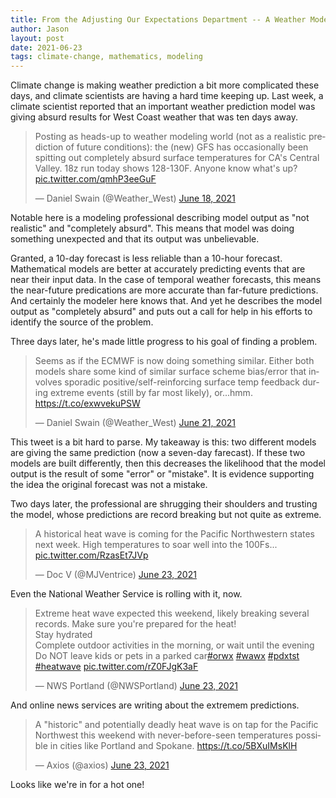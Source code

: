 ```yaml
---
title: From the Adjusting Our Expectations Department -- A Weather Model Incident
author: Jason
layout: post
date: 2021-06-23
tags: climate-change, mathematics, modeling
---
```


Climate change is making weather prediction a bit more complicated these days, and climate scientists are having a hard time keeping up.  Last week, a climate scientist reported that an important weather prediction model was giving absurd results for West Coast weather that was ten days away.

<!-- 6/18, report of 'absurd' predicted temps 10 days out -->

<blockquote class="twitter-tweet"><p lang="en" dir="ltr">Posting as heads-up to weather modeling world (not as a realistic prediction of future conditions): the (new) GFS has occasionally been spitting out completely absurd surface temperatures for CA&#39;s Central Valley. 18z run today shows 128-130F. Anyone know what&#39;s up? <a href="https://t.co/qmhP3eeGuF">pic.twitter.com/qmhP3eeGuF</a></p>&mdash; Daniel Swain (@Weather_West) <a href="https://twitter.com/Weather_West/status/1406022372109418497?ref_src=twsrc%5Etfw">June 18, 2021</a></blockquote> <script async src="https://platform.twitter.com/widgets.js" charset="utf-8"></script>

Notable here is a modeling professional describing model output as "not realistic" and "completely absurd".  This means that model was doing something unexpected and that its output was unbelievable.

Granted, a 10-day forecast is less reliable than a 10-hour forecast.  Mathematical models are better at accurately predicting events that are near their input data.  In the case of temporal weather forecasts, this means the near-future predications are more accurate than far-future predictions.  And certainly the modeler here knows that.  And yet he describes the model output as "completely absurd" and puts out a call for help in his efforts to identify the source of the problem.

Three days later, he's made little progress to his goal of finding a problem.

<!-- 3 days later, other models are doing it, too -->

<blockquote class="twitter-tweet"><p lang="en" dir="ltr">Seems as if the ECMWF is now doing something similar. Either both models share some kind of similar surface scheme bias/error that involves sporadic positive/self-reinforcing surface temp feedback during extreme events (still by far most likely), or...hmm. <a href="https://t.co/exwvekuPSW">https://t.co/exwvekuPSW</a></p>&mdash; Daniel Swain (@Weather_West) <a href="https://twitter.com/Weather_West/status/1406981617747324929?ref_src=twsrc%5Etfw">June 21, 2021</a></blockquote> <script async src="https://platform.twitter.com/widgets.js" charset="utf-8"></script>

This tweet is a bit hard to parse.  My takeaway is this:  two different models are giving the same prediction (now a seven-day farecast).  If these two models are built differently, then this decreases the likelihood that the model output is the result of some "error" or "mistake".  It is evidence supporting the idea the original forecast was not a mistake.

Two days later, the professional are shrugging their shoulders and trusting the model, whose predictions are record breaking but not quite as extreme.

<!-- post on 6/23 treating model predictions and legit -->

<blockquote class="twitter-tweet"><p lang="en" dir="ltr">A historical heat wave is coming for the Pacific Northwestern states next week. High temperatures to soar well into the 100Fs... <a href="https://t.co/RzasEt7JVp">pic.twitter.com/RzasEt7JVp</a></p>&mdash; Doc V (@MJVentrice) <a href="https://twitter.com/MJVentrice/status/1407732548847996929?ref_src=twsrc%5Etfw">June 23, 2021</a></blockquote> <script async src="https://platform.twitter.com/widgets.js" charset="utf-8"></script>

Even the National Weather Service is rolling with it, now.

<!-- national weather service -->
<blockquote class="twitter-tweet"><p lang="en" dir="ltr">Extreme heat wave expected this weekend, likely breaking several records. Make sure you&#39;re prepared for the heat!<br>Stay hydrated<br>Complete outdoor activities in the morning, or wait until the evening<br>Do NOT leave kids or pets in a parked car<a href="https://twitter.com/hashtag/orwx?src=hash&amp;ref_src=twsrc%5Etfw">#orwx</a> <a href="https://twitter.com/hashtag/wawx?src=hash&amp;ref_src=twsrc%5Etfw">#wawx</a> <a href="https://twitter.com/hashtag/pdxtst?src=hash&amp;ref_src=twsrc%5Etfw">#pdxtst</a> <a href="https://twitter.com/hashtag/heatwave?src=hash&amp;ref_src=twsrc%5Etfw">#heatwave</a> <a href="https://t.co/rZ0FJgK3aF">pic.twitter.com/rZ0FJgK3aF</a></p>&mdash; NWS Portland (@NWSPortland) <a href="https://twitter.com/NWSPortland/status/1407741475220201472?ref_src=twsrc%5Etfw">June 23, 2021</a></blockquote> <script async src="https://platform.twitter.com/widgets.js" charset="utf-8"></script>

And online news services are writing about the extremem predictions.

<!-- an Axios story based on the predictions -->

<blockquote class="twitter-tweet"><p lang="en" dir="ltr">A &quot;historic&quot; and potentially deadly heat wave is on tap for the Pacific Northwest this weekend with never-before-seen temperatures possible in cities like Portland and Spokane. <a href="https://t.co/5BXuIMsKlH">https://t.co/5BXuIMsKlH</a></p>&mdash; Axios (@axios) <a href="https://twitter.com/axios/status/1407733787748974592?ref_src=twsrc%5Etfw">June 23, 2021</a></blockquote> <script async src="https://platform.twitter.com/widgets.js" charset="utf-8"></script>

Looks like we're in for a hot one!

<!--
SYNTAX FOR IMAGES
* use services to create JPG and to create thumbnail that is 720px wide

[![ALT-TEXT](/assets/images/filename-thumbnail.jpg)](/assets/images/filename.jpg)
-->

<!--
SYNTAX FOR VIDEO
* convert MOV to mp4 using VLC

<video width="480" height="320" controls="controls">
  <source src="/assets/media/filename.m4v" type="video/mp4">
</video>
-->

